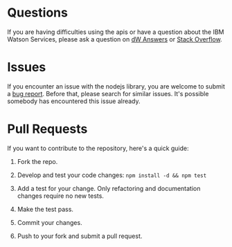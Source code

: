 # Questions

If you are having difficulties using the apis or have a question about the IBM Watson Services, please ask a question on [dW Answers](https://developer.ibm.com/answers/questions/ask/?topics=watson) or [Stack Overflow](http://stackoverflow.com/questions/ask?tags=ibm-watson).

# Issues

If you encounter an issue with the nodejs library, you are welcome to submit a [bug report](https://github.com/watson-developer-cloud/nodejs-wrapper/issues). Before that, please search for similar issues. It's possible somebody has encountered this issue already.

# Pull Requests

If you want to contribute to the repository, here's a quick guide:

1. Fork the repo.

2. Develop and test your code changes: `npm install -d && npm test`

3. Add a test for your change. Only refactoring and documentation changes
require no new tests.

4. Make the test pass.

5. Commit your changes.

6. Push to your fork and submit a pull request.
